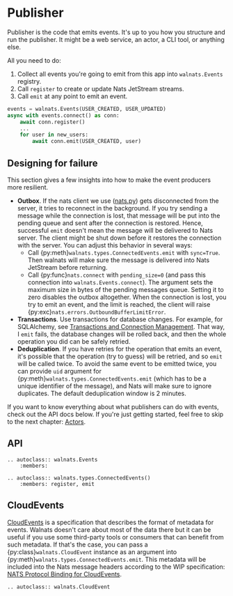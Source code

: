 # Publisher

Publisher is the code that emits events. It's up to you how you structure and run the publisher. It might be a web service, an actor, a CLI tool, or anything else.

All you need to do:

1. Collect all events you're going to emit from this app into `walnats.Events` registry.
2. Call `register` to create or update Nats JetStream streams.
3. Call `emit` at any point to emit an event.

```python
events = walnats.Events(USER_CREATED, USER_UPDATED)
async with events.connect() as conn:
    await conn.register()
    ...
    for user in new_users:
        await conn.emit(USER_CREATED, user)
```

## Designing for failure

This section gives a few insights into how to make the event producers more resilient.

+ **Outbox**. If the nats client we use ([nats.py](https://github.com/nats-io/nats.py)) gets disconnected from the server, it tries to reconnect in the background. If you try sending a message while the connection is lost, that message will be put into the pending queue and sent after the connection is restored. Hence, successful `emit` doesn't mean the message will be delivered to Nats server. The client might be shut down before it restores the connection with the server. You can adjust this behavior in several ways:
  + Call {py:meth}`walnats.types.ConnectedEvents.emit` with `sync=True`. Then walnats will make sure the message is delivered into Nats JetStream before returning.
  + Call {py:func}`nats.connect` with `pending_size=0` (and pass this connection into `walnats.Events.connect`). The argument sets the maximum size in bytes of the pending messages queue. Setting it to zero disables the outbox altogether. When the connection is lost, you try to emit an event, and the limit is reached, the client will raise {py:exc}`nats.errors.OutboundBufferLimitError`.
+ **Transactions**. Use transactions for database changes. For example, for SQLAlchemy, see [Transactions and Connection Management](https://docs.sqlalchemy.org/en/20/orm/session_transaction.html). That way, I `emit` fails, the database changes will be rolled back, and then the whole operation you did can be safely retried.
+ **Deduplication**. If you have retries for the operation that emits an event, it's possible that the operation (try to guess) will be retried, and so `emit` will be called twice. To avoid the same event to be emitted twice, you can provide `uid` argument for {py:meth}`walnats.types.ConnectedEvents.emit` (which has to be a unique identifier of the message), and Nats will make sure to ignore duplicates. The default deduplication window is 2 minutes.

If you want to know everything about what publishers can do with events, check out the API docs below. If you're just getting started, feel free to skip to the next chapter: [Actors](actors).

## API

```{eval-rst}
.. autoclass:: walnats.Events
    :members:
```

```{eval-rst}
.. autoclass:: walnats.types.ConnectedEvents()
    :members: register, emit
```

## CloudEvents

[CloudEvents](https://cloudevents.io/) is a specification that describes the format of metadata for events. Walnats doesn't care about most of the data there but it can be useful if you use some third-party tools or consumers that can benefit from such metadata. If that's the case, you can pass a {py:class}`walnats.CloudEvent` instance as an argument into {py:meth}`walnats.types.ConnectedEvents.emit`. This metadata will be included into the Nats message headers according to the WIP specification: [NATS Protocol Binding for CloudEvents](https://github.com/cloudevents/spec/blob/main/cloudevents/bindings/nats-protocol-binding.md).

```{eval-rst}
.. autoclass:: walnats.CloudEvent
```
